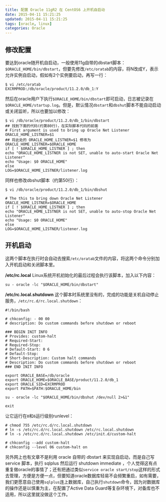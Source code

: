 ```yaml
---
title: 配置 Oracle 11gR2 在 CentOS6 上开机自启动
date: 2015-04-11 15:21:25
updated: 2015-04-11 15:21:25
tags: [oracle, linux]
categories: Oracle
---
```


## 修改配置 ##
要达到oracle随开机自启动，一般使用11g自带的dbstart脚本：`$ORACLE_HOME/bin/dbstart`，但要先修改`/etc/oratab`的内容，将N改成Y，表示允许实例自启动，假如有2个实例要启动，再写一行：
```
$ vi /etc/oratab
EXCRMPROD:/db/oracle/product/11.2.0/db_1:Y
```

然后在oracle用户下执行`$ORACLE_HOME/bin/dbstart`即可启动，日志被记录在`$ORACLE_HOME/startup.log`。但是，默认情况`dbstart`和`dbshut`脚本不能自动启动或关闭监听，所以也要加以修改：
```
$ vi /db/oracle/product/11.2.0/db_1/bin/dbstart
## 找到下面的代码(约第80行)，在实际脚本代码的前面
# First argument is used to bring up Oracle Net Listener
ORACLE_HOME_LISTNER=$1
## 将此处的 ORACLE_HOME_LISTNER=$1 修改为 ORACLE_HOME_LISTNER=$ORACLE_HOME
if [ ! $ORACLE_HOME_LISTNER ] ; then
echo "ORACLE_HOME_LISTNER is not SET, unable to auto-start Oracle Net Listener"
echo "Usage: $0 ORACLE_HOME"
else
LOG=$ORACLE_HOME_LISTNER/listener.log
```

同样也修改dbshut脚本（约第50行）：
```
$ vi /db/oracle/product/11.2.0/db_1/bin/dbshut

# The this to bring down Oracle Net Listener
ORACLE_HOME_LISTNER=$ORACLE_HOME
if [ ! $ORACLE_HOME_LISTNER ] ; then
echo "ORACLE_HOME_LISTNER is not SET, unable to auto-stop Oracle Net Listener"
echo "Usage: $0 ORACLE_HOME"
else
LOG=$ORACLE_HOME_LISTNER/listener.log
```

## 开机启动 ##
这两个脚本在执行时会自动去搜索`/etc/oratab`文件的内容，将这两个命令分别加入开机启动和关闭脚本里。

<!-- more -->

**/etc/rc.local**
Linux系统开机初始化的最后过程会执行该脚本，加入以下内容：
```
su - oracle -lc "$ORACLE_HOME/bin/dbstart"
```

**/etc/rc.local.shutdown**
这个脚本时系统里没有的，完成的功能是关机自动停止服务，`/etc/rc.d/rc.local.shutdown`：
```
#!/bin/bash

# chkconfig: - 00 00
# description: Do custom commands before shutdown or reboot

### BEGIN INIT INFO
# Provides: custom-halt
# Required-Start:
# Required-Stop:
# Default-Start: 0 6
# Default-Stop:
# Short-Description: Custom halt commands
# Description: Do custom commands before shutdown or reboot
### END INIT INFO

export ORACLE_BASE=/db/oracle
export ORACLE_HOME=$ORACLE_BASE/product/11.2.0/db_1
export ORACLE_SID=EXCRMPROD
export PATH=$PATH:$ORACLE_HOME/bin

su - oracle -lc "$ORACLE_HOME/bin/dbshut /dev/null 2>&1"

exit
```

让它运行在`0`和`6`运行级别runlevel：
```
# chmod 755 /etc/rc.d/rc.local.shutdown
# ln -s /etc/rc.d/rc.local.shutdown /etc/rc.local.shutdown
# ln -s /etc/rc.d/rc.local.shutdown /etc/init.d/custom-halt

# chkconfig --add custom-halt
# chkconfig --level 06 custom-halt on 
```

另外网上也有文章不是利用 oracle 自带的 dbstart 来实现自启动，而是自己写 service 脚本，执行 sqlplus 然后运行 shutdown immediate ，个人觉得这有点重复做oracle的事情了；还有把通过类似`service oracle start/stop`这样的形式去管理，方便是方便一点，但要知道oracle数据库轻易不会频繁重启，如有需要，我们更愿意自己使用`sqlplus`连上数据库，自己执行`shutdown`命令，因为对数据库的操作还是以慎重为主，在配置了Active Data Guard等复杂环境下，对备库也不适用，所以这里就没做这个工作。
